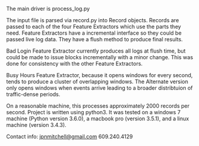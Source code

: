 The main driver is process_log.py

The input file is parsed via record.py into Record objects. Records are passed
to each of the four Feature Extractors which use the parts they need. Feature
Extractors have a incremental interface so they could be passed live log data.
They have a flush method to produce final results.

Bad Login Feature Extractor currently produces all logs at flush time, but could
be made to issue blocks incrementally with a minor change. This was done for
consistency with the other Feature Extractors.

Busy Hours Feature Extractor, because it opens windows for every second, tends to
produce a cluster of overlapping windows. The Alternate version only opens windows
when events arrive leading to a broader distribtuion of traffic-dense periods.

On a reasonable machine, this processes approximately 2000 records per second.
Project is written using python3.
It was tested on a windows 7 machine (Python version 3.6.0), a macbook
pro (version 3.5.1), and a linux machine (version 3.4.3).

Contact info:
jpnmitchell@gmail.com
609.240.4129